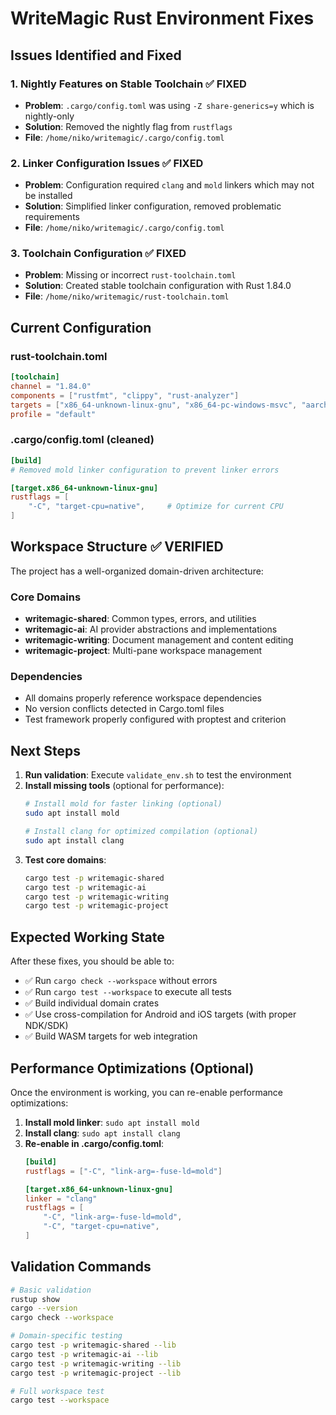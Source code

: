 # WriteMagic Rust Environment Fixes

## Issues Identified and Fixed

### 1. Nightly Features on Stable Toolchain ✅ FIXED
- **Problem**: `.cargo/config.toml` was using `-Z share-generics=y` which is nightly-only
- **Solution**: Removed the nightly flag from `rustflags` 
- **File**: `/home/niko/writemagic/.cargo/config.toml`

### 2. Linker Configuration Issues ✅ FIXED
- **Problem**: Configuration required `clang` and `mold` linkers which may not be installed
- **Solution**: Simplified linker configuration, removed problematic requirements
- **File**: `/home/niko/writemagic/.cargo/config.toml`

### 3. Toolchain Configuration ✅ FIXED
- **Problem**: Missing or incorrect `rust-toolchain.toml`
- **Solution**: Created stable toolchain configuration with Rust 1.84.0
- **File**: `/home/niko/writemagic/rust-toolchain.toml`

## Current Configuration

### rust-toolchain.toml
```toml
[toolchain]
channel = "1.84.0"
components = ["rustfmt", "clippy", "rust-analyzer"]
targets = ["x86_64-unknown-linux-gnu", "x86_64-pc-windows-msvc", "aarch64-linux-android", "armv7-linux-androideabi", "i686-linux-android", "x86_64-linux-android", "aarch64-apple-ios", "x86_64-apple-ios"]
profile = "default"
```

### .cargo/config.toml (cleaned)
```toml
[build]
# Removed mold linker configuration to prevent linker errors

[target.x86_64-unknown-linux-gnu]
rustflags = [
    "-C", "target-cpu=native",     # Optimize for current CPU
]
```

## Workspace Structure ✅ VERIFIED

The project has a well-organized domain-driven architecture:

### Core Domains
- **writemagic-shared**: Common types, errors, and utilities
- **writemagic-ai**: AI provider abstractions and implementations
- **writemagic-writing**: Document management and content editing
- **writemagic-project**: Multi-pane workspace management

### Dependencies
- All domains properly reference workspace dependencies
- No version conflicts detected in Cargo.toml files
- Test framework properly configured with proptest and criterion

## Next Steps

1. **Run validation**: Execute `validate_env.sh` to test the environment
2. **Install missing tools** (optional for performance):
   ```bash
   # Install mold for faster linking (optional)
   sudo apt install mold
   
   # Install clang for optimized compilation (optional)
   sudo apt install clang
   ```
3. **Test core domains**:
   ```bash
   cargo test -p writemagic-shared
   cargo test -p writemagic-ai
   cargo test -p writemagic-writing
   cargo test -p writemagic-project
   ```

## Expected Working State

After these fixes, you should be able to:
- ✅ Run `cargo check --workspace` without errors
- ✅ Run `cargo test --workspace` to execute all tests
- ✅ Build individual domain crates
- ✅ Use cross-compilation for Android and iOS targets (with proper NDK/SDK)
- ✅ Build WASM targets for web integration

## Performance Optimizations (Optional)

Once the environment is working, you can re-enable performance optimizations:

1. **Install mold linker**: `sudo apt install mold`
2. **Install clang**: `sudo apt install clang`
3. **Re-enable in .cargo/config.toml**:
   ```toml
   [build]
   rustflags = ["-C", "link-arg=-fuse-ld=mold"]
   
   [target.x86_64-unknown-linux-gnu]
   linker = "clang"
   rustflags = [
       "-C", "link-arg=-fuse-ld=mold",
       "-C", "target-cpu=native",
   ]
   ```

## Validation Commands

```bash
# Basic validation
rustup show
cargo --version
cargo check --workspace

# Domain-specific testing
cargo test -p writemagic-shared --lib
cargo test -p writemagic-ai --lib
cargo test -p writemagic-writing --lib
cargo test -p writemagic-project --lib

# Full workspace test
cargo test --workspace
```